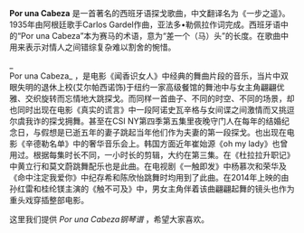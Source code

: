 

**Por una Cabeza** 是一首著名的西班牙语探戈歌曲，中文翻译名为《一步之遥》。1935年由阿根廷歌手Carlos
Gardel作曲，亚法多•勒佩拉作词完成。西班牙语中的“Por una
Cabeza”本为赛马的术语，意为“差一个（马）头”的长度。在歌曲中用来表示对情人之间错综复杂难以割舍的惋惜。

_  
Por una Cabeza_
，是电影《闻香识女人》中经典的舞曲片段的音乐，当片中双眼失明的退休上校(艾尔帕西诺饰)于纽约一家高级餐馆的舞池中与女主角翩翩优雅、交织旋转而忘情地大跳探戈。而同样一首曲子、不同的时空、不同的场景，却也同时出现在电影《真实的谎言》中一段阿诺史瓦辛格与女间谍之间激情而又挑逗尔虞我诈的探戈拥舞。甚至在CSI
NY第四季第五集里夜晚守门人在每年的结婚纪念日，与假想是已逝五年的妻子跳起当年他们作为夫妻的第一段探戈。也出现在电影《辛德勒名单》中的奢华音乐会上。韩国方面近年崔始源《oh
my
lady》也曾用过。根据每集时长不同，一小时长的剪辑，大约在第三集。在《杜拉拉升职记》中黄立行和莫文蔚跳舞配乐也是此曲。在电视剧《一触即发》中杨慕次和荣华及《命中注定我爱你》中纪存希和陈欣怡跳舞时均用到了此曲。在2014年上映的由孙红雷和桂纶镁主演的《触不可及》中，男女主角伴着该曲翩翩起舞的镜头也作为重头戏穿插整部电影。

  
这里我们提供 _Por una Cabeza钢琴谱_ ，希望大家喜欢。

